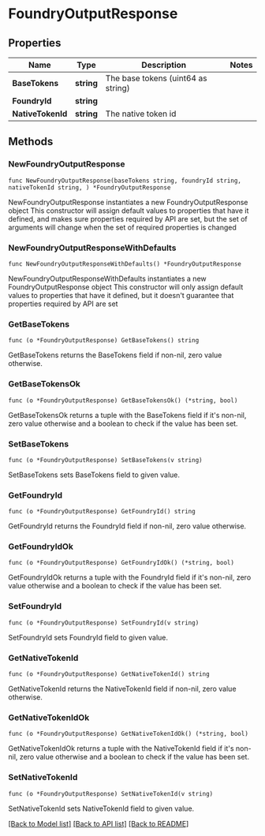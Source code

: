# FoundryOutputResponse

## Properties

Name | Type | Description | Notes
------------ | ------------- | ------------- | -------------
**BaseTokens** | **string** | The base tokens (uint64 as string) | 
**FoundryId** | **string** |  | 
**NativeTokenId** | **string** | The native token id | 

## Methods

### NewFoundryOutputResponse

`func NewFoundryOutputResponse(baseTokens string, foundryId string, nativeTokenId string, ) *FoundryOutputResponse`

NewFoundryOutputResponse instantiates a new FoundryOutputResponse object
This constructor will assign default values to properties that have it defined,
and makes sure properties required by API are set, but the set of arguments
will change when the set of required properties is changed

### NewFoundryOutputResponseWithDefaults

`func NewFoundryOutputResponseWithDefaults() *FoundryOutputResponse`

NewFoundryOutputResponseWithDefaults instantiates a new FoundryOutputResponse object
This constructor will only assign default values to properties that have it defined,
but it doesn't guarantee that properties required by API are set

### GetBaseTokens

`func (o *FoundryOutputResponse) GetBaseTokens() string`

GetBaseTokens returns the BaseTokens field if non-nil, zero value otherwise.

### GetBaseTokensOk

`func (o *FoundryOutputResponse) GetBaseTokensOk() (*string, bool)`

GetBaseTokensOk returns a tuple with the BaseTokens field if it's non-nil, zero value otherwise
and a boolean to check if the value has been set.

### SetBaseTokens

`func (o *FoundryOutputResponse) SetBaseTokens(v string)`

SetBaseTokens sets BaseTokens field to given value.


### GetFoundryId

`func (o *FoundryOutputResponse) GetFoundryId() string`

GetFoundryId returns the FoundryId field if non-nil, zero value otherwise.

### GetFoundryIdOk

`func (o *FoundryOutputResponse) GetFoundryIdOk() (*string, bool)`

GetFoundryIdOk returns a tuple with the FoundryId field if it's non-nil, zero value otherwise
and a boolean to check if the value has been set.

### SetFoundryId

`func (o *FoundryOutputResponse) SetFoundryId(v string)`

SetFoundryId sets FoundryId field to given value.


### GetNativeTokenId

`func (o *FoundryOutputResponse) GetNativeTokenId() string`

GetNativeTokenId returns the NativeTokenId field if non-nil, zero value otherwise.

### GetNativeTokenIdOk

`func (o *FoundryOutputResponse) GetNativeTokenIdOk() (*string, bool)`

GetNativeTokenIdOk returns a tuple with the NativeTokenId field if it's non-nil, zero value otherwise
and a boolean to check if the value has been set.

### SetNativeTokenId

`func (o *FoundryOutputResponse) SetNativeTokenId(v string)`

SetNativeTokenId sets NativeTokenId field to given value.



[[Back to Model list]](../README.md#documentation-for-models) [[Back to API list]](../README.md#documentation-for-api-endpoints) [[Back to README]](../README.md)


